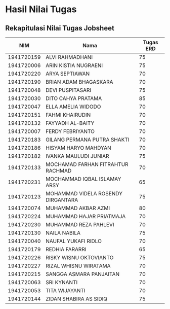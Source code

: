 # Hasil Nilai Tugas

## Rekapitulasi Nilai Tugas Jobsheet

| NIM        | Nama                               | Tugas ERD |
|------------|------------------------------------|-----------|
| 1941720159 | ALVI RAHMADHANI                    | 75        |
| 1941720006 | ARIN KISTIA NUGRAENI               | 75        |
| 1941720220 | ARYA SEPTIAWAN                     | 70        |
| 1941720190 | BRIAN ADAM BHAGASKARA              | 70        |
| 1941720048 | DEVI PUSPITASARI                   | 75        |
| 1941720030 | DITO CAHYA PRATAMA                 | 85        |
| 1941720047 | ELLA AMELIA WIDODO                 | 70        |
| 1941720151 | FAHMI KHAIRUDIN                    | 70        |
| 1941720132 | FAYYADH AL\-BAITY                  | 70        |
| 1941720007 | FERDY FEBRIYANTO                   | 70        |
| 1941720183 | GILANG PERMANA PUTRA SHAKTI        | 70        |
| 1941720186 | HISYAM HARYO MAHDYAN               | 70        |
| 1941720182 | IVANKA MAULUDI JUNIAR              | 75        |
| 1941720133 | MOCHAMAD FARHAN FITRAHTUR RACHMAD  | 70        |
| 1941720231 | MOCHAMMAD IQBAL ISLAMAY ARSY       | 65        |
| 1941720123 | MOHAMMAD VIDELA ROSENDY DIRGANTARA | 75        |
| 1941720074 | MUHAMMAD AKBAR AZMI                | 80        |
| 1941720224 | MUHAMMAD HAJAR PRIATMAJA           | 70        |
| 1941720230 | MUHAMMAD REZA PAHLEVI              | 70        |
| 1941720130 | NAILA NABILA                       | 75        |
| 1941720040 | NAUFAL YUKAFI RIDLO                | 70        |
| 1941720179 | REDHIA FARARRI                     | 65        |
| 1941720226 | RISKY WISNU OKTOVIANTO             | 75        |
| 1941720227 | RIZAL WHISNU WIRATAMA              | 70        |
| 1941720215 | SANGGA ASMARA PANJAITAN            | 70        |
| 1941720063 | SRI KYNANTI                        | 70        |
| 1941720053 | TITA WIJAYANTI                     | 70        |
| 1941720144 | ZIDAN SHABIRA AS SIDIQ             | 75        |